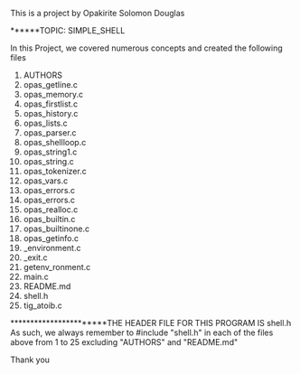 This is a project by Opakirite Solomon Douglas

******TOPIC: SIMPLE_SHELL


In this Project, we covered numerous concepts and created the following files

1.  AUTHORS
2.  opas_getline.c
3.  opas_memory.c
4.  opas_firstlist.c
5.  opas_history.c
6.  opas_lists.c
7.  opas_parser.c
8.  opas_shellloop.c
9.  opas_string1.c
10. opas_string.c
11. opas_tokenizer.c
12. opas_vars.c
13. opas_errors.c
14. opas_errors.c
15. opas_realloc.c
16. opas_builtin.c
17. opas_builtinone.c
18. opas_getinfo.c
19. _environment.c
20. _exit.c
21. getenv_ronment.c
22. main.c
23. README.md
24. shell.h
25. tig_atoib.c


***********************THE HEADER FILE FOR THIS PROGRAM IS shell.h
As such, we always remember to #include "shell.h" in each of the files above from 1 to 25 
excluding "AUTHORS" and "README.md"

Thank you
